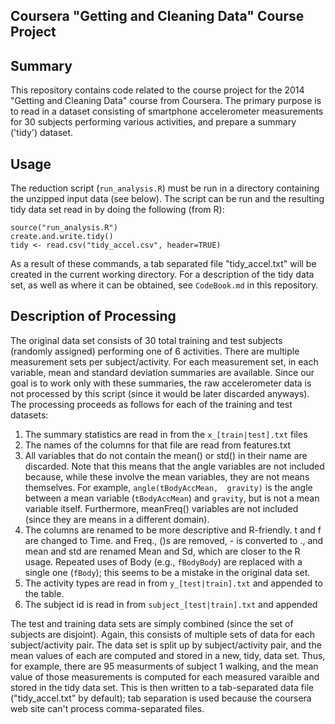 Coursera "Getting and Cleaning Data" Course Project
-----------------------------------------------------

Summary
-------
This repository contains code related to the course
project for the 2014 "Getting and Cleaning Data"
course from Coursera.  The primary purpose is to
read in a dataset consisting of smartphone accelerometer 
measurements for 30 subjects performing various activities,
and prepare a summary ('tidy') dataset.

Usage
-----
The reduction script (`run_analysis.R`) must be run in a 
directory containing the
unzipped input data (see below).  The script can be
run and the resulting tidy data set read in by doing
the following (from R):

    source("run_analysis.R")
    create.and.write.tidy()
    tidy <- read.csv("tidy_accel.csv", header=TRUE)

As a result of these commands, a tab separated
file "tidy_accel.txt" will be created in the current 
working directory.  For a description of the tidy data
set, as well as where it can be obtained, 
see `CodeBook.md` in this repository.


Description of Processing
-------------------------
The original data set consists of 30 total training and test subjects
(randomly assigned) performing one of 6 activities.  There are
multiple measurement sets per subject/activity.  For each measurement
set, in each variable, mean and standard deviation summaries
are available.  Since our goal is to work only with these
summaries, the raw accelerometer data is not processed by this script
(since it would be later discarded anyways).  The processing proceeds
as follows for each of the training and test datasets:

1. The summary statistics are read in from the `x_[train|test].txt`
   files
2. The names of the columns for that file are read from features.txt
3. All variables that do not contain the mean() or std() in their name are
   discarded.  Note that this means that the angle variables are
   not included because, while these involve the mean variables, 
   they are not means themselves.  For example, `angle(tBodyAccMean, 
   gravity)` is the angle between a mean variable (`tBodyAccMean`) and 
   `gravity`, but is not a mean variable itself.  Furthermore,
   meanFreq() variables are not included (since they are means in
   a different domain).
4. The columns are renamed to be more descriptive and R-friendly.
   t and f are changed to Time\. and Freq., \(\)s are removed,
   \- is converted to \., and mean and std are renamed Mean and Sd,
   which are closer to the R usage.  Repeated uses of Body
   (e.g., `fBodyBody`) are replaced with a single one (`fBody`); this seems
   to be a mistake in the original data set.
5. The activity types are read in from `y_[test|train].txt` and
   appended to the table.
6. The subject id is read in from `subject_[test|train].txt` and appended

The test and training data sets are simply combined (since the set
of subjects are disjoint).  Again, this consists of multiple
sets of data for each subject/activity pair.  The data set is split
up by subject/activity pair, and the mean values of each are computed
and stored in a new, tidy, data set.  Thus, for example,
there are 95 measurments of subject 1 walking, and the mean value
of those measurements is computed for each measured varaible and
stored in the tidy data set.  This is then written to a tab-separated
data file ("tidy_accel.txt" by default); tab separation is used
because the coursera web site can't process comma-separated files.


    

